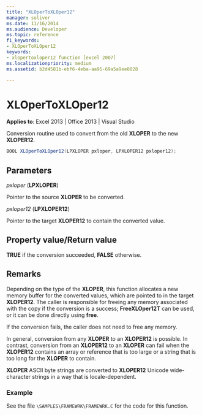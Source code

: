 ```yaml
---
title: "XLOperToXLOper12"
manager: soliver
ms.date: 11/16/2014
ms.audience: Developer
ms.topic: reference
f1_keywords:
- XLOperToXLOper12
keywords:
- xlopertoxloper12 function [excel 2007]
ms.localizationpriority: medium
ms.assetid: b2d4581b-ebf6-4eba-aa95-69a5a9ee8028

---
```


# XLOperToXLOper12

**Applies to**: Excel 2013 | Office 2013 | Visual Studio
  
Conversion routine used to convert from the old **XLOPER** to the new **XLOPER12**.
  
```cs
BOOL XLOperToXLOper12(LPXLOPER pxloper, LPXLOPER12 pxloper12);
```

## Parameters

_pxloper_ (**LPXLOPER**)
  
Pointer to the source **XLOPER** to be converted.
  
_pxloper12_ (**LPXLOPER12**)
  
Pointer to the target **XLOPER12** to contain the converted value.
  
## Property value/Return value

**TRUE** if the conversion succeeded, **FALSE** otherwise.
  
## Remarks

Depending on the type of the **XLOPER**, this function allocates a new memory buffer for the converted values, which are pointed to in the target **XLOPER12**. The caller is responsible for freeing any memory associated with the copy if the conversion is a success; **FreeXLOper12T** can be used, or it can be done directly using **free**.
  
If the conversion fails, the caller does not need to free any memory.
  
In general, conversion from any **XLOPER** to an **XLOPER12** is possible. In contrast, conversion from an **XLOPER12** to an **XLOPER** can fail when the **XLOPER12** contains an array or reference that is too large or a string that is too long for the **XLOPER** to contain.
  
**XLOPER** ASCII byte strings are converted to **XLOPER12** Unicode wide-character strings in a way that is locale-dependent.
  
### Example

See the file `\SAMPLES\FRAMEWRK\FRAMEWRK.C` for the code for this function.
  